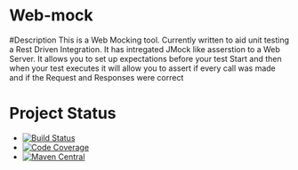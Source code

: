 # Web-mock
#Description
This is a Web Mocking tool. Currently written to aid unit testing a Rest Driven Integration. 
It has intregated JMock like asserstion to a Web Server. It allows you to set up expectations before your test Start 
and then when your test executes it will allow you to assert if every call was made and if the Request and Responses were correct

# Project Status
* [![Build Status](https://app.travis-ci.com/roloreaper/web-mock.svg?branch=master)](https://travis-ci.org/roloreaper/web-mock)
* [![Code Coverage](https://codecov.io/github/roloreaper/web-mock/coverage.svg?branch=master)](https://codecov.io/github/roloreaper/http-mock?branch=master)
* [![Maven Central](https://maven-badges.herokuapp.com/maven-central/org.webmock/webmock/badge.svg)](https://maven-badges.herokuapp.com/maven-central/org.httpmock/httpmock)
 

